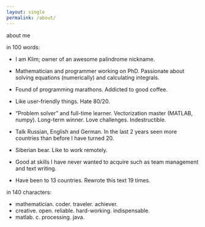 ```yaml
---
layout: single
permalink: /about/
---
```

about me

in 100 words:

* I am Klim; owner of an awesome palindrome nickname.

* Mathematician and programmer working on PhD. Passionate about solving equations (numerically) and calculating integrals.

* Found of programming marathons. Addicted to good coffee.

* Like user-friendly things. Hate 80/20.

* “Problem solver” and full-time learner. Vectorization master (MATLAB, numpy). Long-term winner. Love challenges. Indestructible.

* Talk Russian, English and German. In the last 2 years seen more countries than before I have turned 20.

* Siberian bear. Like to work remotely.

* Good at skills I have never wanted to acquire such as team management and text writing.

* Have been to 13 countries. Rewrote this text 19 times.

in 140 characters:
* mathematician. coder. traveler. achiever.
* creative. open. reliable. hard-working. indispensable.
* matlab. c. processing. java.


<!-- end custom page -->
